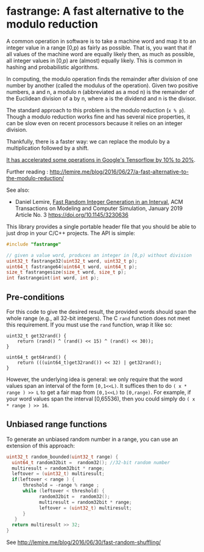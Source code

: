 # fastrange: A fast alternative to the modulo reduction

A common operation in software is to take a machine word
and map it to an integer value in a range [0,p) as fairly as possible.
That is, you want that if all values of the machine word are
equally likely then, as much as possible, all integer values in
[0,p) are (almost) equally likely. This is common in hashing and probabilistic
algorithms.

In computing, the modulo operation finds the remainder after division of one number by another (called the modulus of the operation). Given two positive numbers, a and n, a modulo n (abbreviated as a mod n) is the remainder of the Euclidean division of a by n, where a is the dividend and n is the divisor.

The standard approach to this problem is the modulo reduction (``x % p``).
Though a modulo reduction works fine and has several nice properties,
it can be slow even on recent processors because it relies on an
integer division.

Thankfully, there is a faster way: we can replace the modulo by a multiplication
followed by a shift.

[It has accelerated some operations in Google's Tensorflow by 10% to 20%](https://github.com/tensorflow/tensorflow/commit/a47a300185026fe7829990def9113bf3a5109fed).

Further reading : http://lemire.me/blog/2016/06/27/a-fast-alternative-to-the-modulo-reduction/


See also:

* Daniel Lemire, [Fast Random Integer Generation in an Interval](https://arxiv.org/abs/1805.10941), ACM Transactions on Modeling and Computer Simulation, January 2019 Article No. 3 https://doi.org/10.1145/3230636


This library provides a single portable header file that you should
be able to just drop in your C/C++ projects. The API is simple:


```C
#include "fastrange"

// given a value word, produces an integer in [0,p) without division
uint32_t fastrange32(uint32_t word, uint32_t p);
uint64_t fastrange64(uint64_t word, uint64_t p);
size_t fastrangesize(size_t word, size_t p);
int fastrangeint(int word, int p);
```
## Pre-conditions

For this code to give the desired result, the provided words should span the whole range (e.g., all 32-bit integers). The C ``rand`` function does not meet this requirement. If you must use the ``rand``  function, wrap it like so:

```
uint32_t get32rand() {
    return (rand() ^ (rand() << 15) ^ (rand() << 30));
}

uint64_t get64rand() {
    return (((uint64_t)get32rand()) << 32) | get32rand();
}
```


However, the underlying idea is general: we only require that the word values span an interval of the form ``[0,1<<L)``. It suffices then to do `` ( x * range ) >> L `` to get a fair map from ``[0,1<<L)`` to ``[0,range)``. For example, if your word values span the interval [0,65536), then you could simply do ``( x * range ) >> 16``.


## Unbiased range functions

To generate an unbiased random number in a range, you can use an extension of this approach:

```C
uint32_t random_bounded(uint32_t range) {
  uint64_t random32bit =  random32(); //32-bit random number 
  multiresult = random32bit * range;
  leftover = (uint32_t) multiresult;
  if(leftover < range ) {
      threshold = -range % range ;
      while (leftover < threshold) {
            random32bit =  random32();
            multiresult = random32bit * range;
            leftover = (uint32_t) multiresult;
      }
   }
  return multiresult >> 32;
}
```

See http://lemire.me/blog/2016/06/30/fast-random-shuffling/
